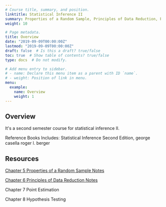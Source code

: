 ```yaml
---
# Course title, summary, and position.
linktitle: Statistical Inference II
summary: Properties of a Random Sample, Principles of Data Reduction, Point Estimation, and Hypothesis Testing
weight: 10

# Page metadata.
title: Overview
date: "2019-09-09T00:00:00Z"
lastmod: "2019-09-09T00:00:00Z"
draft: false  # Is this a draft? true/false
toc: true  # Show table of contents? true/false
type: docs  # Do not modify.

# Add menu entry to sidebar.
# - name: Declare this menu item as a parent with ID `name`.
# - weight: Position of link in menu.
menu:
  example:
    name: Overview
    weight: 1
---
```


## Overview


It's a second semester course for statistical inference II.

Reference Books Includes: Statistical Inference Second Edition, george casella roger l. berger

## Resources

[Chapter 5 Properties of a Random Sample Notes](./c5.pdf)

[Chapter 6 Principles of Data Reduction Notes](./c6.pdf)

Chapter 7 Point Estimation

Chapter 8 Hypothesis Testing
